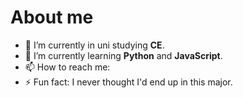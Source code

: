 # About me


<!-- **AmirhTork/AmirhTork** is a ✨ _special_ ✨ repository because its `README.md` (this file) appears on your GitHub profile. -->


- 🔭 I’m currently in uni studying **CE**.
- 🌱 I’m currently learning **Python** and **JavaScript**.
- 📫 How to reach me: 
- ⚡ Fun fact: I never thought I'd end up in this major.

